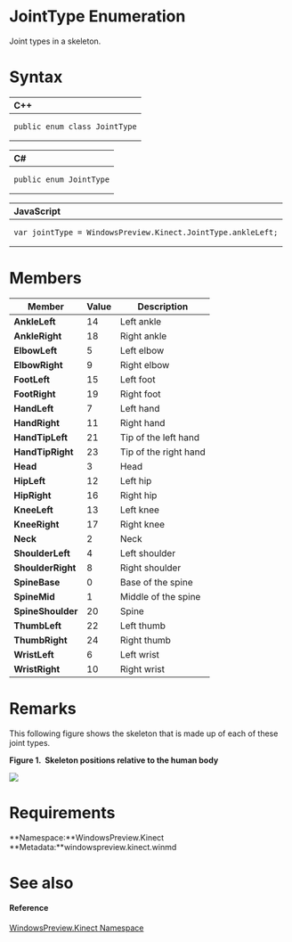 JointType Enumeration  
=====================  

Joint types in a skeleton. <span id="syntaxSection"></span>

Syntax  
======  

<table>
<colgroup>
<col width="100%" />
</colgroup>
<thead>
<tr class="header">
<th align="left">C++</th>
</tr>
</thead>
<tbody>
<tr class="odd">
<td align="left"><pre><code>public enum class JointType</code></pre></td>
</tr>
</tbody>
</table>

<table>
<colgroup>
<col width="100%" />
</colgroup>
<thead>
<tr class="header">
<th align="left">C#</th>
</tr>
</thead>
<tbody>
<tr class="odd">
<td align="left"><pre><code>public enum JointType</code></pre></td>
</tr>
</tbody>
</table>

<table>
<colgroup>
<col width="100%" />
</colgroup>
<thead>
<tr class="header">
<th align="left">JavaScript</th>
</tr>
</thead>
<tbody>
<tr class="odd">
<td align="left"><pre><code>var jointType = WindowsPreview.Kinect.JointType.ankleLeft;</code></pre></td>
</tr>
</tbody>
</table>

<span id="ID4ECG"></span>

Members  
=======  

| Member            | Value | Description           |
|-------------------|-------|-----------------------|
| **AnkleLeft**     | 14    | Left ankle            |
| **AnkleRight**    | 18    | Right ankle           |
| **ElbowLeft**     | 5     | Left elbow            |
| **ElbowRight**    | 9     | Right elbow           |
| **FootLeft**      | 15    | Left foot             |
| **FootRight**     | 19    | Right foot            |
| **HandLeft**      | 7     | Left hand             |
| **HandRight**     | 11    | Right hand            |
| **HandTipLeft**   | 21    | Tip of the left hand  |
| **HandTipRight**  | 23    | Tip of the right hand |
| **Head**          | 3     | Head                  |
| **HipLeft**       | 12    | Left hip              |
| **HipRight**      | 16    | Right hip             |
| **KneeLeft**      | 13    | Left knee             |
| **KneeRight**     | 17    | Right knee            |
| **Neck**          | 2     | Neck                  |
| **ShoulderLeft**  | 4     | Left shoulder         |
| **ShoulderRight** | 8     | Right shoulder        |
| **SpineBase**     | 0     | Base of the spine     |
| **SpineMid**      | 1     | Middle of the spine   |
| **SpineShoulder** | 20    | Spine                 |
| **ThumbLeft**     | 22    | Left thumb            |
| **ThumbRight**    | 24    | Right thumb           |
| **WristLeft**     | 6     | Left wrist            |
| **WristRight**    | 10    | Right wrist           |

<span id="remarks"></span>

Remarks  
=======  

This following figure shows the skeleton that is made up of each of these joint types.  

**Figure 1.  Skeleton positions relative to the human body**  

![](../../../../resources/skeleton_overview_nui_skeleton.png)  

<span id="requirements"></span>

Requirements  
============  

**Namespace:**WindowsPreview.Kinect  
**Metadata:**windowspreview.kinect.winmd  

<span id="ID4ERG"></span>

See also  
========  

<span id="ID4ETG"></span>
#### Reference  

[WindowsPreview.Kinect Namespace](../Kinect.md)  



<!--Please do not edit the data in the comment block below.-->
<!--
TOCTitle : JointType Enumeration
RLTitle : JointType Enumeration
KeywordK : JointType enumeration
KeywordK : WindowsPreview.Kinect.JointType enumeration
HelpPriority : 2
KeywordF : WindowsPreview.Kinect.JointType
KeywordF : JointType
KeywordF : WindowsPreview.Kinect.JointType
KeywordA : T:WindowsPreview.Kinect.JointType
AssetID : T:WindowsPreview.Kinect.JointType
Locale : en-us
CommunityContent : 1
APIType : Managed
APILocation : windowspreview.kinect.winmd
APIName : WindowsPreview.Kinect.JointType
TargetOS : Windows
TopicType : kbSyntax
DevLang : VB
DevLang : CSharp
DevLang : JavaScript
DevLang : C++
DocSet : K4Wv2
ProjType : K4Wv2Proj
Technology : Kinect for Windows
Product : Kinect for Windows SDK v2
productversion : 20
-->
